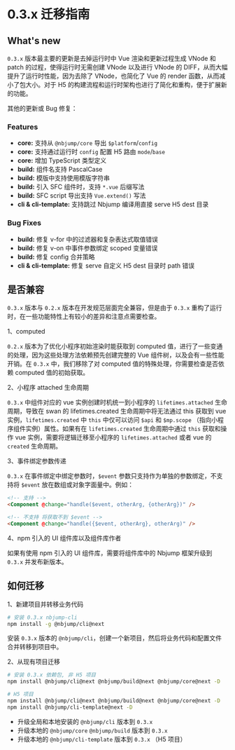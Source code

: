 # 0.3.x 迁移指南

## What's new

`0.3.x` 版本最主要的更新是去掉运行时中 Vue 渲染和更新过程生成 VNode 和 patch 的过程，使得运行时无需创建 VNode 以及进行 VNode 的 DIFF，从而大幅提升了运行时性能，因为去除了 VNode，也简化了 Vue 的 render 函数，从而减小了包大小。对于 H5 的构建流程和运行时架构也进行了简化和重构，便于扩展新的功能。

其他的更新或 Bug 修复：

### Features

* **core:** 支持从 `@nbjump/core` 导出 `$platform`/`config`
* **core:** 支持通过运行时 `config` 配置 H5 路由 `mode`/`base`
* **core:** 增加 TypeScript 类型定义
* **build:** 组件名支持 PascalCase
* **build:** 模版中支持使用模版字符串
* **build:** 引入 SFC 组件时，支持 `*.vue` 后缀写法
* **build:** SFC script 导出支持 `Vue.extend()` 写法
* **cli & cli-template:** 支持跳过 Nbjump 编译用直接 serve H5 dest 目录


### Bug Fixes

* **build:** 修复 v-for 中的过滤器和复杂表达式取值错误
* **build:** 修复 v-on 中事件参数绑定 scoped 变量错误
* **build:** 修复 config 合并策略
* **cli & cli-template:** 修复 serve 自定义 H5 dest 目录时 path 错误


## 是否兼容

`0.3.x` 版本与 `0.2.x` 版本在开发规范层面完全兼容，但是由于 `0.3.x` 重构了运行时，在一些功能特性上有较小的差异和注意点需要检查。

1、computed

`0.2.x` 版本为了优化小程序初始渲染时能获取到 computed 值，进行了一些变通的处理，因为这些处理方法依赖预先创建完整的 Vue 组件树，以及会有一些性能开销。在 `0.3.x` 中，我们移除了对 computed 值的特殊处理，你需要检查是否依赖 computed 值的初始获取。

2、小程序 attached 生命周期

`0.3.x` 中组件对应的 vue 实例创建时机统一到小程序的 `lifetimes.attached` 生命周期，导致在 swan 的 lifetimes.created 生命周期中将无法通过 this 获取到 vue 实例，`lifetimes.created` 中 `this` 中仅可以访问 `$api` 和 `$mp.scope` （指向小程序组件实例）属性。如果有在 `lifetimes.created` 生命周期中通过 `this` 获取和操作 vue 实例，需要将逻辑迁移至小程序的 `lifetimes.attached` 或者 vue 的 `created` 生命周期。

3、事件绑定参数传递

`0.3.x` 在事件绑定中绑定参数时，`$event` 参数只支持作为单独的参数绑定，不支持将 `$event` 放在数组或对象字面量中。例如：

```html
<!-- 支持 -->
<Component @change="handle($event, otherArg, {otherArg})" />

<!-- 不支持 将获取不到 $event -->
<Component @change="handle({$event, otherArg}, otherArg)" />
```

4、npm 引入的 UI 组件库以及组件库作者

如果有使用 npm 引入的 UI 组件库，需要将组件库中的 Nbjump 框架升级到 `0.3.x` 并发布新版本。


## 如何迁移



1、新建项目并转移业务代码

```sh
# 安装 0.3.x nbjump-cli
npm install -g @nbjump/cli@next
```

安装 `0.3.x` 版本的 `@nbjump/cli`，创建一个新项目，然后将业务代码和配置文件合并转移到项目中。

2、从现有项目迁移

```sh
# 安装 0.3.x 依赖包, 非 H5 项目
npm install @nbjump/cli@next @nbjump/build@next @nbjump/core@next -D

# H5 项目
npm install @nbjump/cli@next @nbjump/build@next @nbjump/core@next -D
npm install @nbjump/cli-template@next -D

```


- 升级全局和本地安装的 `@nbjump/cli` 版本到 `0.3.x`
- 升级本地的 `@nbjump/core` `@nbjump/build` 版本到 `0.3.x`
- 升级本地的 `@nbjump/cli-template` 版本到 `0.3.x` （H5 项目）
